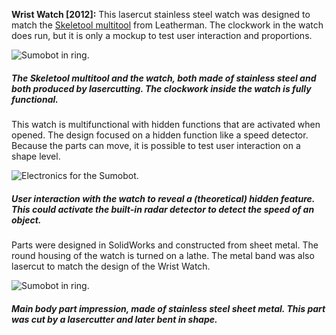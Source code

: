 **Wrist Watch [2012]:** This lasercut stainless steel watch was designed to match the  [Skeletool multitool](https://www.leatherman.com/skeletool-18.html "Skeletool Multitool from Leatherman.") from Leatherman. The clockwork in the watch does run, but it is only a mockup to test user interaction and proportions. 

![Sumobot in ring.](img/work/watch/watch_next.jpg)
##### The Skeletool multitool and the watch, both made of stainless steel and both produced by lasercutting. The clockwork inside the watch is fully functional.

This watch is multifunctional with hidden functions that are activated when opened. The design focused on a hidden function like a speed detector. Because the parts can move, it is possible to test user interaction on a shape level.

![Electronics for the Sumobot.](img/work/watch/watch.gif)
##### User interaction with the watch to reveal a (theoretical) hidden feature. This could activate the built-in radar detector to detect the speed of an object.

Parts were designed in SolidWorks and constructed from sheet metal. The round housing of the watch is turned on a lathe. The metal band was also lasercut to match the design of the Wrist Watch.

![Sumobot in ring.](img/work/watch/watch_drawing.jpg)
##### Main body part impression, made of stainless steel sheet metal. This part was cut by a lasercutter and later bent in shape.
